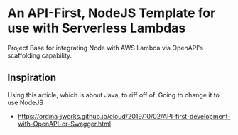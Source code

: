 # An API-First, NodeJS Template for use with Serverless Lambdas 
Project Base for integrating Node with AWS Lambda via OpenAPI's scaffolding capability.  

## Inspiration
Using this article, which is about Java, to riff off of. Going to change it to use NodeJS
- https://ordina-jworks.github.io/cloud/2019/10/02/API-first-development-with-OpenAPI-or-Swagger.html